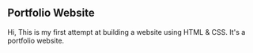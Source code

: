 ## Portfolio Website
Hi, This is my first attempt at building a website using HTML & CSS. It's a portfolio website.
